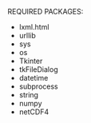 REQUIRED PACKAGES:

-  lxml.html
-  urllib
-  sys
-  os
-  Tkinter
-  tkFileDialog
-  datetime
-  subprocess
-  string
-  numpy
-  netCDF4


